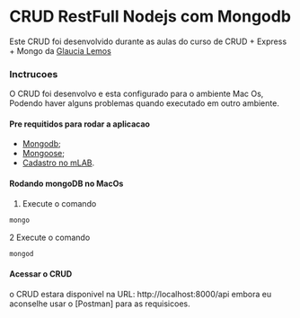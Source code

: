 # CRUD RestFull Nodejs com Mongodb

Este CRUD foi desenvolvido durante as aulas do curso de CRUD + Express + Mongo da [Glaucia Lemos](https://github.com/glaucia86)

### Inctrucoes

O CRUD foi desenvolvo e esta configurado para o ambiente Mac Os, Podendo haver alguns problemas quando executado em outro ambiente.

#### Pre requitidos para rodar a aplicacao

- [Mongodb](https://www.mongodb.com/download-center?jmp=nav#community);
- [Mongoose](http://mongoosejs.com/docs/index.html);
- [Cadastro no mLAB](https://mlab.com/home).

#### Rodando mongoDB no MacOs

1. Execute o comando 

```bash
mongo
```

2 Execute o comando 

```bash
mongod
```

#### Acessar o CRUD

o CRUD estara disponivel na URL: http://localhost:8000/api embora eu aconselhe usar o [Postman] para as requisicoes.
